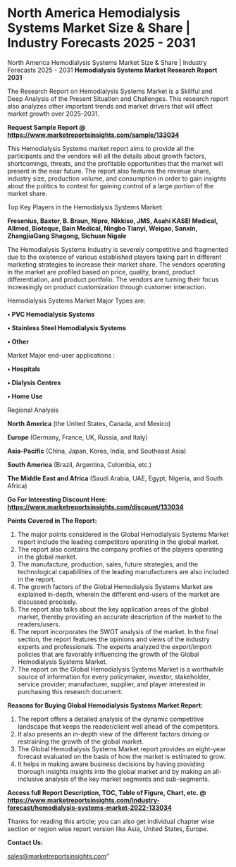 # North America Hemodialysis Systems Market Size & Share | Industry Forecasts 2025 - 2031
North America Hemodialysis Systems Market Size & Share | Industry Forecasts 2025 - 2031
<strong>Hemodialysis Systems Market Research Report 2031</strong>

The Research Report on Hemodialysis Systems Market is a Skillful and Deep Analysis of the Present Situation and Challenges. This research report also analyzes other important trends and market drivers that will affect market growth over 2025-2031.

<strong>Request Sample Report @ <a href=https://www.marketreportsinsights.com/sample/133034>https://www.marketreportsinsights.com/sample/133034</a></strong>

This Hemodialysis Systems market report aims to provide all the participants and the vendors will all the details about growth factors, shortcomings, threats, and the profitable opportunities that the market will present in the near future. The report also features the revenue share, industry size, production volume, and consumption in order to gain insights about the politics to contest for gaining control of a large portion of the market share.

Top Key Players in the Hemodialysis Systems Market:

<strong>Fresenius, Baxter, B. Braun, Nipro, Nikkiso, JMS, Asahi KASEI Medical, Allmed, Bioteque, Bain Medical, Ningbo Tianyi, Weigao, Sanxin, ZhangjiaGang Shagong, Sichuan Nigale</strong>

The Hemodialysis Systems Industry is severely competitive and fragmented due to the existence of various established players taking part in different marketing strategies to increase their market share. The vendors operating in the market are profiled based on price, quality, brand, product differentiation, and product portfolio. The vendors are turning their focus increasingly on product customization through customer interaction.

Hemodialysis Systems Market Major Types are:

<strong>• PVC Hemodialysis Systems

• Stainless Steel Hemodialysis Systems

• Other</strong>

Market Major end-user applications :

<strong>• Hospitals

• Dialysis Centres

• Home Use</strong>

Regional Analysis

</u><strong><b>North America</b></strong> (the United States, Canada, and Mexico)

<strong><b>Europe </b></strong>(Germany, France, UK, Russia, and Italy)

<strong><b>Asia-Pacific</b></strong> (China, Japan, Korea, India, and Southeast Asia)

<strong><b>South America</b></strong> (Brazil, Argentina, Colombia, etc.)

<strong><b>The Middle East and Africa</b></strong> (Saudi Arabia, UAE, Egypt, Nigeria, and South Africa)

<strong>Go For Interesting Discount Here: <a href=https://www.marketreportsinsights.com/discount/133034>https://www.marketreportsinsights.com/discount/133034</a></strong>

<strong>Points Covered in The Report:</strong>
<ol>
  <li>The major points considered in the Global Hemodialysis Systems Market report include the leading competitors operating in the global market.</li>
  <li>The report also contains the company profiles of the players operating in the global market.</li>
  <li>The manufacture, production, sales, future strategies, and the technological capabilities of the leading manufacturers are also included in the report.</li>
  <li>The growth factors of the Global Hemodialysis Systems Market are explained in-depth, wherein the different end-users of the market are discussed precisely.</li>
  <li>The report also talks about the key application areas of the global market, thereby providing an accurate description of the market to the readers/users.</li>
  <li>The report incorporates the SWOT analysis of the market. In the final section, the report features the opinions and views of the industry experts and professionals. The experts analyzed the export/import policies that are favorably influencing the growth of the Global Hemodialysis Systems Market.</li>
  <li>The report on the Global Hemodialysis Systems Market is a worthwhile source of information for every policymaker, investor, stakeholder, service provider, manufacturer, supplier, and player interested in purchasing this research document.</li>
</ol>
<strong>Reasons for Buying Global Hemodialysis Systems Market Report:</strong>

<ol>
  <li>The report offers a detailed analysis of the dynamic competitive landscape that keeps the reader/client well ahead of the competitors.</li>
  <li>It also presents an in-depth view of the different factors driving or restraining the growth of the global market.</li>
  <li>The Global Hemodialysis Systems Market report provides an eight-year forecast evaluated on the basis of how the market is estimated to grow.</li>
  <li>It helps in making aware business decisions by having providing thorough insights insights into the global market and by making an all-inclusive analysis of the key market segments and sub-segments.</li>
</ol>
<strong>Access full Report Description, TOC, Table of Figure, Chart, etc. @ <a href=https://www.marketreportsinsights.com/industry-forecast/hemodialysis-systems-market-2022-133034>https://www.marketreportsinsights.com/industry-forecast/hemodialysis-systems-market-2022-133034</a></strong>


Thanks for reading this article; you can also get individual chapter wise section or region wise report version like Asia, United States, Europe.

<strong>Contact Us:</strong>

sales@marketreportsinsights.com"

